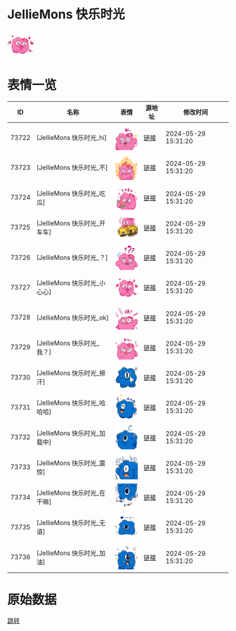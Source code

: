 # JellieMons 快乐时光

<img src="./cover.png" height="60" alt="cover" />

# 表情一览

|ID|名称|表情|源地址|修改时间|
|----|----|----|----|----|
|73722|[JellieMons 快乐时光_hi]|<img src="./pic/073722_%5BJellieMons 快乐时光_hi%5D.png" height="60" alt="hi"/>|[链接](https://i0.hdslb.com/bfs/garb/34321995892263f66a5f1cf813a0edd517cad9f1.png)|2024-05-29 15:31:20|
|73723|[JellieMons 快乐时光_不]|<img src="./pic/073723_%5BJellieMons 快乐时光_不%5D.png" height="60" alt="不"/>|[链接](https://i0.hdslb.com/bfs/garb/26cc88d89ec5e6faacd28b7d483de72fddfed287.png)|2024-05-29 15:31:20|
|73724|[JellieMons 快乐时光_吃瓜]|<img src="./pic/073724_%5BJellieMons 快乐时光_吃瓜%5D.png" height="60" alt="吃瓜"/>|[链接](https://i0.hdslb.com/bfs/garb/447ded9c0f62c8eb5b8d23e4ebcb64e8176cb51d.png)|2024-05-29 15:31:20|
|73725|[JellieMons 快乐时光_开车车]|<img src="./pic/073725_%5BJellieMons 快乐时光_开车车%5D.png" height="60" alt="开车车"/>|[链接](https://i0.hdslb.com/bfs/garb/5cc8016b73cdb35276aa63d0a48bd1722c36c6b5.png)|2024-05-29 15:31:20|
|73726|[JellieMons 快乐时光_？]|<img src="./pic/073726_%5BJellieMons 快乐时光_？%5D.png" height="60" alt="？"/>|[链接](https://i0.hdslb.com/bfs/garb/dbf40ce7c1bd30cef8d5195c73335f5e9e72b7ce.png)|2024-05-29 15:31:20|
|73727|[JellieMons 快乐时光_小心心]|<img src="./pic/073727_%5BJellieMons 快乐时光_小心心%5D.png" height="60" alt="小心心"/>|[链接](https://i0.hdslb.com/bfs/garb/79658f6e01496afade51bc3bfcace841332c88d5.png)|2024-05-29 15:31:20|
|73728|[JellieMons 快乐时光_ok]|<img src="./pic/073728_%5BJellieMons 快乐时光_ok%5D.png" height="60" alt="ok"/>|[链接](https://i0.hdslb.com/bfs/garb/883aeaa36a8d406c1a12173429895c7d20a105e2.png)|2024-05-29 15:31:20|
|73729|[JellieMons 快乐时光_我？]|<img src="./pic/073729_%5BJellieMons 快乐时光_我？%5D.png" height="60" alt="我？"/>|[链接](https://i0.hdslb.com/bfs/garb/726a39ac1494564523b4f584bded042512bfd6e6.png)|2024-05-29 15:31:20|
|73730|[JellieMons 快乐时光_擦汗]|<img src="./pic/073730_%5BJellieMons 快乐时光_擦汗%5D.png" height="60" alt="擦汗"/>|[链接](https://i0.hdslb.com/bfs/garb/4b02ba71315768cc28f7e4c4f544c71c7165c4e4.png)|2024-05-29 15:31:20|
|73731|[JellieMons 快乐时光_哈哈哈]|<img src="./pic/073731_%5BJellieMons 快乐时光_哈哈哈%5D.png" height="60" alt="哈哈哈"/>|[链接](https://i0.hdslb.com/bfs/garb/cde01dfbaa2064e665d0407fe15bf4cea8e64282.png)|2024-05-29 15:31:20|
|73732|[JellieMons 快乐时光_加载中]|<img src="./pic/073732_%5BJellieMons 快乐时光_加载中%5D.png" height="60" alt="加载中"/>|[链接](https://i0.hdslb.com/bfs/garb/d7d960a362bd039e58408df04ff8316ab1940bc6.png)|2024-05-29 15:31:20|
|73733|[JellieMons 快乐时光_震惊]|<img src="./pic/073733_%5BJellieMons 快乐时光_震惊%5D.png" height="60" alt="震惊"/>|[链接](https://i0.hdslb.com/bfs/garb/8b26e4808269923a8fb7763cebb90c4fff8c07a9.png)|2024-05-29 15:31:20|
|73734|[JellieMons 快乐时光_在干嘛]|<img src="./pic/073734_%5BJellieMons 快乐时光_在干嘛%5D.png" height="60" alt="在干嘛"/>|[链接](https://i0.hdslb.com/bfs/garb/2a0c30e0a7507d348c97ec710fd5775a59e83b03.png)|2024-05-29 15:31:20|
|73735|[JellieMons 快乐时光_无语]|<img src="./pic/073735_%5BJellieMons 快乐时光_无语%5D.png" height="60" alt="无语"/>|[链接](https://i0.hdslb.com/bfs/garb/0149a47be0e154ebaa1e2182a8ac22e8a67243bd.png)|2024-05-29 15:31:20|
|73736|[JellieMons 快乐时光_加油]|<img src="./pic/073736_%5BJellieMons 快乐时光_加油%5D.png" height="60" alt="加油"/>|[链接](https://i0.hdslb.com/bfs/garb/bcab8886480402505b6f53ee170cea4013cb04b4.png)|2024-05-29 15:31:20|

# 原始数据

[跳转](./raw.json)

